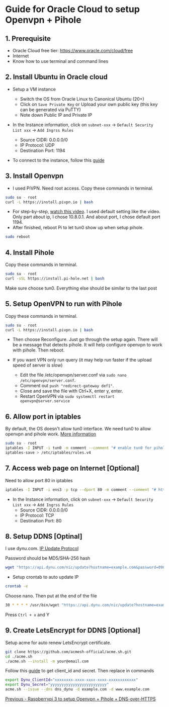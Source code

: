 # Guide for Oracle Cloud to setup Openvpn + Pihole

## 1. Prerequisite
* Oracle Cloud free tier: https://www.oracle.com/cloud/free
* Internet
* Know how to use terminal and command lines

## 2. Install Ubuntu in Oracle cloud
* Setup a VM instance
  * Switch the OS from Oracle Linux to Canonical Ubuntu (20+)
  * Click on `Save Private Key` or Upload your own public key (this key can be generated via PuTTY)
  * Note down Public IP and Private IP

* In the Instance information, click on `subnet-xxx` -> `Default Security List xxx` -> `Add Ingrss Rules`
  * Source CIDR: 0.0.0.0/0
  * IP Protocol: UDP
  * Destination Port: 1194

* To connect to the instance, follow this [guide](https://docs.oracle.com/en-us/iaas/Content/Compute/Tasks/accessinginstance.htm)

## 3. Install Openvpn
* I used PiVPN. Need root access. Copy these commands in terminal.

```bash
sudo su - root
curl -L https://install.pivpn.io | bash
```

* For step-by-step, [watch this video](https://www.youtube.com/watch?v=9RSHSt4RuLk). I used default setting like the video. Only part about ip, I chose 10.8.0.1. And about port, I chose default port 1194.
* After finished, reboot Pi to let tun0 show up when setup pihole.

```bash
sudo reboot
```

## 4. Install Pihole

Copy these commands in terminal.

```bash
sudo su - root
curl -sSL https://install.pi-hole.net | bash
```
Make sure choose tun0. Everything else should be similar to the last post

## 5. Setup OpenVPN to run with Pihole

Copy these commands in terminal.

```bash
sudo su - root
curl -L https://install.pivpn.io | bash
```
* Then choose Reconfigure. Just go through the setup again. There will be a message that detects pihole. It will help configure openvpn to work with pihole. Then reboot.

* If you want VPN only run query (it may help run faster if the upload speed of server is slow)
  * Edit the file /etc/openvpn/server.conf via `sudo nano /etc/openvpn/server.conf`.  
  * Comment out `push "redirect-gateway def1"`.
  * Close and save the file with Ctrl+X, enter y, enter.
  * Restart OpenVPN via `sudo systemctl restart openvpn@server.service`

## 6. Allow port in iptables
By default, the OS doesn't allow tun0 interface. We need tun0 to allow openvpn and pihole work. [More information](https://docs.pi-hole.net/guides/vpn/openvpn/firewall/)

```bash
sudo su - root
iptables -I INPUT -i tun0 -m comment --comment "# enable tun0 for pihole #" -j ACCEPT
iptables-save > /etc/iptables/rules.v4
```
## 7. Access web page on Internet [Optional]

Need to allow port 80 in iptables
```bash
iptables -I INPUT -i ens3 -p tcp --dport 80 -m comment --comment "# http #" -j ACCEPT
```

* In the Instance information, click on `subnet-xxx` -> `Default Security List xxx` -> `Add Ingrss Rules`
  * Source CIDR: 0.0.0.0/0
  * IP Protocol: TCP
  * Destination Port: 80

## 8. Setup DDNS [Optinal]
I use dynu.com. [IP Update Protocol](https://www.dynu.com/en-US/DynamicDNS/IP-Update-Protocol)

Password should be MD5/SHA-256 hash
```bash
wget "https://api.dynu.com/nic/update?hostname=example.com&password=098f6bcd4621d373cade4e832627b4f6" -O /dev/null
```

* Setup crontab to auto update IP
```bash
crontab -e
```
Choose nano. Then put at the end of the file
```bash
30 * * * * /usr/bin/wget "https://api.dynu.com/nic/update?hostname=example.com&password=098f6bcd4621d373cade4e832627b4f6" -O /dev/null
```
Press `Ctrl + x` and Y

## 9. Create LetsEncrypt for DDNS [Optional]

Setup acme for auto renew LetsEncrypt certificate.
```bash
git clone https://github.com/acmesh-official/acme.sh.git
cd ./acme.sh
./acme.sh --install -m your@email.com
```

Follow this [guide](https://www.dynu.com/resources/api/documentation) to get client_id and secret. Then replace in commands
```bash
export Dynu_ClientId="xxxxxxxx-xxxx-xxxx-xxxx-xxxxxxxxxxxx"
export Dynu_Secret="yyyyyyyyyyyyyyyyyyyyyyyyy"
acme.sh --issue --dns dns_dynu -d example.com -d www.example.com
```
[Previous - Raspberrypi 3 to setup Openvpn + Pihole + DNS-over-HTTPS](https://quyentruong.github.io/Raspberrypi-3-Openvpn-Pihole-DNS-over-HTTPS/)
